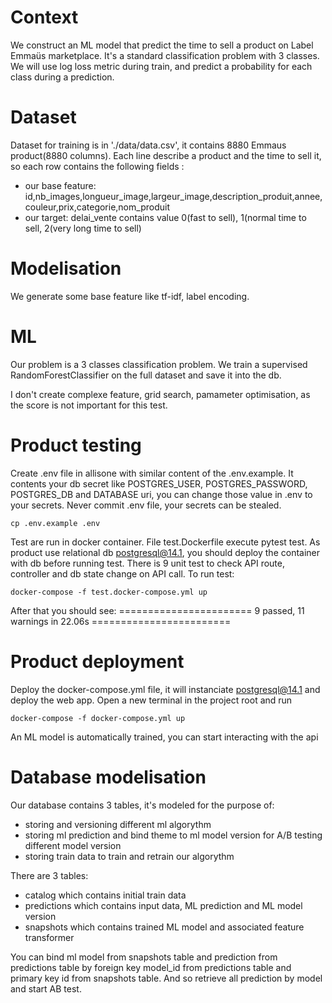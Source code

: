 # Context
We construct an ML model that predict the time to sell a product on Label Emmaüs marketplace.
It's a standard classification problem with 3 classes.
We will use log loss metric during train, and predict a probability for each class during a prediction.

# Dataset
Dataset for training is in './data/data.csv', it contains 8880 Emmaus product(8880 columns).
Each line describe a product and the time to sell it, so each row contains the following fields : 
 - our base feature: id,nb_images,longueur_image,largeur_image,description_produit,annee,couleur,prix,categorie,nom_produit
 - our target: delai_vente contains value 0(fast to sell), 1(normal time to sell, 2(very long time to sell) 

# Modelisation
We generate some base feature like tf-idf, label encoding.

# ML
Our problem is a 3 classes classification problem.
We train a supervised RandomForestClassifier on the full dataset and save it into the db.
 
I don't create complexe feature, grid search, pamameter optimisation, as 
the score is not important for this test.


# Product testing
Create .env file in allisone with similar content of the .env.example. 
It contents your db secret like POSTGRES_USER, POSTGRES_PASSWORD, POSTGRES_DB and DATABASE uri, 
you can change those value in .env to your secrets. Never commit .env file, 
your secrets can be stealed.
```shellscript
cp .env.example .env
```


Test are run in docker container. File test.Dockerfile execute pytest test. 
As product use relational db postgresql@14.1, you should deploy the container with db
before running test. 
There is 9 unit test to check API route, controller and db state change on API call.
To run test:
```shellscript
docker-compose -f test.docker-compose.yml up
```
After that you should see:
 ======================= 9 passed, 11 warnings in 22.06s ========================

# Product deployment
Deploy the docker-compose.yml file, it will instanciate postgresql@14.1 and deploy 
the web app.
Open a new terminal in the project root and run
```shellscript
docker-compose -f docker-compose.yml up
```

An ML model is automatically trained, you can start interacting with the api

# Database modelisation
Our database contains 3 tables, it's modeled for the purpose of:
 - storing and versioning different ml algorythm
 - storing ml prediction and bind theme to ml model version for A/B testing different model version
 - storing train data to train and retrain our algorythm

There are 3 tables:
 - catalog which contains initial train data
 - predictions which contains input data, ML prediction and ML model version
 - snapshots which contains trained ML model and associated feature transformer

You can bind ml model from snapshots table and prediction from predictions 
table by foreign key model_id from predictions table and primary key id from 
snapshots table. And so retrieve all prediction by model and start AB test.